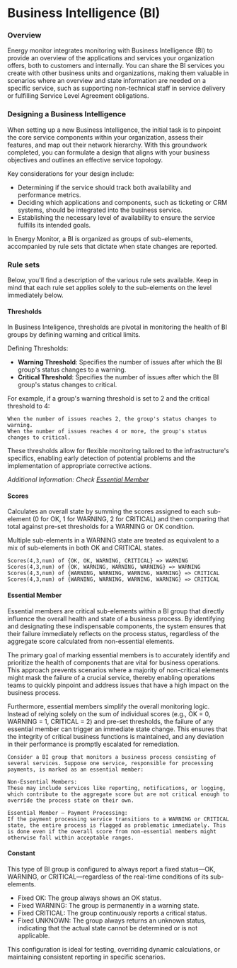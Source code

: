 # Business Intelligence (BI)

### Overview

Energy monitor integrates monitoring with Business Intelligence (BI) to provide an overview of the applications and services your organization offers, both to customers and internally. You can share the BI services you create with other business units and organizations, making them valuable in scenarios where an overview and state information are needed on a specific service, such as supporting non-technical staff in service delivery or fulfilling Service Level Agreement obligations.

### Designing a Business Intelligence

When setting up a new Business Intelligence, the initial task is to pinpoint the core service components within your organization, assess their features, and map out their network hierarchy. With this groundwork completed, you can formulate a design that aligns with your business objectives and outlines an effective service topology.

Key considerations for your design include:

- Determining if the service should track both availability and performance metrics.
- Deciding which applications and components, such as ticketing or CRM systems, should be integrated into the business service.
- Establishing the necessary level of availability to ensure the service fulfills its intended goals.

In Energy Monitor, a BI is organized as groups of sub-elements, accompanied by rule sets that dictate when state changes are reported.

### Rule sets

Below, you'll find a description of the various rule sets available. Keep in mind that each rule set applies solely to the sub-elements on the level immediately below.

#### Thresholds

In Business Inteligence, thresholds are pivotal in monitoring the health of BI groups by defining warning and critical limits.

Defining Thresholds:

- **Warning Threshold**: Specifies the number of issues after which the BI group's status changes to a warning.
- **Critical Threshold**: Specifies the number of issues after which the BI group's status changes to critical.

For example, if a group's warning threshold is set to 2 and the critical threshold to 4:

    When the number of issues reaches 2, the group's status changes to warning.
    When the number of issues reaches 4 or more, the group's status changes to critical.

These thresholds allow for flexible monitoring tailored to the infrastructure's specifics, enabling early detection of potential problems and the implementation of appropriate corrective actions.

_Additional Information: Check [Essential Member](#essential-member)_

#### Scores

Calculates an overall state by summing the scores assigned to each sub-element (0 for OK, 1 for WARNING, 2 for CRITICAL) and then comparing that total against pre-set thresholds for a WARNING or OK condition.

Multiple sub-elements in a WARNING state are treated as equivalent to a mix of sub-elements in both OK and CRITICAL states.

    Scores(4,3,num) of {OK, OK, WARNING, CRITICAL} => WARNING
    Scores(4,3,num) of {OK, WARNING, WARNING, WARNING} => WARNING 
    Scores(4,3,num) of {WARNING, WARNING, WARNING, WARNING} => CRITICAL
    Scores(4,3,num) of {WARNING, WARNING, WARNING, WARNING} => CRITICAL

#### Essential Member

Essential members are critical sub-elements within a BI group that directly influence the overall health and state of a business process. By identifying and designating these indispensable components, the system ensures that their failure immediately reflects on the process status, regardless of the aggregate score calculated from non-essential elements.

The primary goal of marking essential members is to accurately identify and prioritize the health of components that are vital for business operations. This approach prevents scenarios where a majority of non-critical elements might mask the failure of a crucial service, thereby enabling operations teams to quickly pinpoint and address issues that have a high impact on the business process.

Furthermore, essential members simplify the overall monitoring logic. Instead of relying solely on the sum of individual scores (e.g., OK = 0, WARNING = 1, CRITICAL = 2) and pre-set thresholds, the failure of any essential member can trigger an immediate state change. This ensures that the integrity of critical business functions is maintained, and any deviation in their performance is promptly escalated for remediation.

    Consider a BI group that monitors a business process consisting of several services. Suppose one service, responsible for processing payments, is marked as an essential member:

    Non-Essential Members:
    These may include services like reporting, notifications, or logging, which contribute to the aggregate score but are not critical enough to override the process state on their own.

    Essential Member – Payment Processing:
    If the payment processing service transitions to a WARNING or CRITICAL state, the entire process is flagged as problematic immediately. This is done even if the overall score from non-essential members might otherwise fall within acceptable ranges.

#### Constant

This type of BI group is configured to always report a fixed status—OK, WARNING, or CRITICAL—regardless of the real-time conditions of its sub-elements.

- Fixed OK: The group always shows an OK status.
- Fixed WARNING: The group is permanently in a warning state.
- Fixed CRITICAL: The group continuously reports a critical status.
- Fixed UNKNOWN:  The group always returns an unknown status, indicating that the actual state cannot be determined or is not applicable.

This configuration is ideal for testing, overriding dynamic calculations, or maintaining consistent reporting in specific scenarios.
